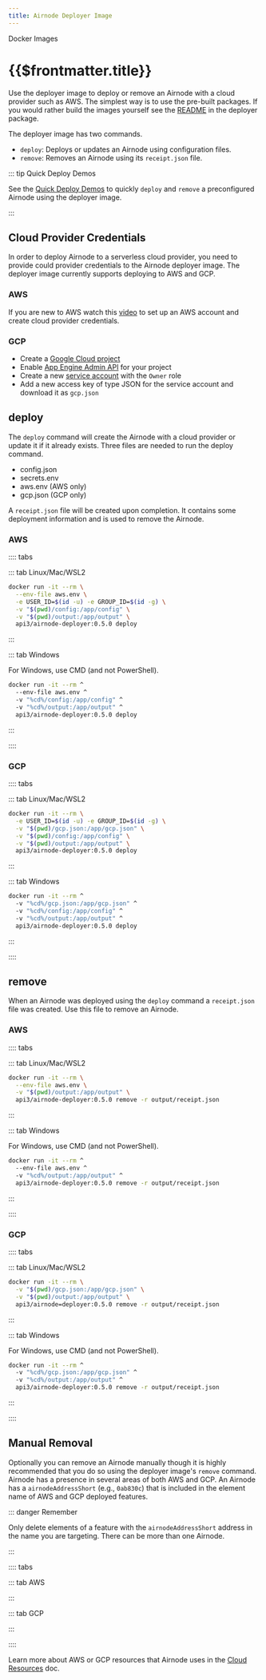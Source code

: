 ```yaml
---
title: Airnode Deployer Image
---
```


<TitleSpan>Docker Images</TitleSpan>

# {{$frontmatter.title}}

<VersionWarning/>

<TocHeader /> <TOC class="table-of-contents" :include-level="[2,3]" />

Use the deployer image to deploy or remove an Airnode with a cloud provider such as AWS. The simplest way is to use the pre-built packages. If you would rather build the images yourself see the [README](https://github.com/api3dao/airnode/tree/v0.5/packages/airnode-deployer/docker) in the deployer package.

The deployer image has two commands.

- `deploy`: Deploys or updates an Airnode using configuration files.
- `remove`: Removes an Airnode using its `receipt.json` file.

::: tip Quick Deploy Demos

See the [Quick Deploy Demos](../tutorial/) to quickly `deploy` and `remove` a preconfigured Airnode using the deployer image.

:::

## Cloud Provider Credentials

In order to deploy Airnode to a serverless cloud provider, you need to provide could provider credentials to the Airnode deployer image. The deployer image currently supports deploying to AWS and GCP.

### AWS

If you are new to AWS watch this [video](https://www.youtube.com/watch?v=KngM5bfpttA) to set up an AWS account and create cloud provider credentials.

### GCP

- Create a [Google Cloud project](https://cloud.google.com/resource-manager/docs/creating-managing-projects)
- Enable [App Engine Admin API](https://console.cloud.google.com/apis/library/appengine.googleapis.com) for your project
- Create a new [service account](https://console.cloud.google.com/iam-admin/serviceaccounts) with the `Owner` role
- Add a new access key of type JSON for the service account and download it as `gcp.json`

## deploy

The `deploy` command will create the Airnode with a cloud provider or update it if it already exists. Three files are needed to run the deploy command.

- config.json
- secrets.env
- aws.env (AWS only)
- gcp.json (GCP only)

A `receipt.json` file will be created upon completion. It contains some deployment information and is used to remove the Airnode.

<!-- Use of .html below is intended. -->
<airnode-WarningSimultaneousDeployments removeLink="./deployer-image.html#manual-removal"/>

<p><airnode-DeployerPermissionsWarning/></p>

### AWS

:::: tabs

::: tab Linux/Mac/WSL2

```sh
docker run -it --rm \
  --env-file aws.env \
  -e USER_ID=$(id -u) -e GROUP_ID=$(id -g) \
  -v "$(pwd)/config:/app/config" \
  -v "$(pwd)/output:/app/output" \
  api3/airnode-deployer:0.5.0 deploy
```

:::

::: tab Windows

For Windows, use CMD (and not PowerShell).

```sh
docker run -it --rm ^
  --env-file aws.env ^
  -v "%cd%/config:/app/config" ^
  -v "%cd%/output:/app/output" ^
  api3/airnode-deployer:0.5.0 deploy
```

:::

::::

### GCP

:::: tabs

::: tab Linux/Mac/WSL2

```sh
docker run -it --rm \
  -e USER_ID=$(id -u) -e GROUP_ID=$(id -g) \
  -v "$(pwd)/gcp.json:/app/gcp.json" \
  -v "$(pwd)/config:/app/config" \
  -v "$(pwd)/output:/app/output" \
  api3/airnode-deployer:0.5.0 deploy
```

:::

::: tab Windows

```sh
docker run -it --rm ^
  -v "%cd%/gcp.json:/app/gcp.json" ^
  -v "%cd%/config:/app/config" ^
  -v "%cd%/output:/app/output" ^
  api3/airnode-deployer:0.5.0 deploy
```

:::

::::

## remove

When an Airnode was deployed using the `deploy` command a `receipt.json` file was created. Use this file to remove an Airnode.

### AWS

:::: tabs

::: tab Linux/Mac/WSL2

```sh
docker run -it --rm \
  --env-file aws.env \
  -v "$(pwd)/output:/app/output" \
  api3/airnode-deployer:0.5.0 remove -r output/receipt.json
```

:::

::: tab Windows

For Windows, use CMD (and not PowerShell).

```sh
docker run -it --rm ^
  --env-file aws.env ^
  -v "%cd%/output:/app/output" ^
  api3/airnode-deployer:0.5.0 remove -r output/receipt.json
```

:::

::::

### GCP

:::: tabs

::: tab Linux/Mac/WSL2

```sh
docker run -it --rm \
  -v "$(pwd)/gcp.json:/app/gcp.json" \
  -v "$(pwd)/output:/app/output" \
  api3/airnode=deployer:0.5.0 remove -r output/receipt.json
```

:::

::: tab Windows

For Windows, use CMD (and not PowerShell).

```sh
docker run -it --rm ^
  -v "%cd%/gcp.json:/app/gcp.json" ^
  -v "%cd%/output:/app/output" ^
  api3/airnode-deployer:0.5.0 remove -r output/receipt.json
```

:::

::::

## Manual Removal

Optionally you can remove an Airnode manually though it is highly recommended that you do so using the deployer image's `remove` command. Airnode has a presence in several areas of both AWS and GCP. An Airnode has a `airnodeAddressShort` (e.g., `0ab830c`) that is included in the element name of AWS and GCP deployed features.

::: danger Remember

Only delete elements of a feature with the `airnodeAddressShort` address in the name you are targeting. There can be more than one Airnode.

:::

:::: tabs

::: tab AWS

<airnode-DeleteAirnodeAws />

:::

::: tab GCP

<airnode-DeleteAirnodeGcp />

:::

::::

Learn more about AWS or GCP resources that Airnode uses in the [Cloud Resources](../../reference/cloud-resources.md) doc.

